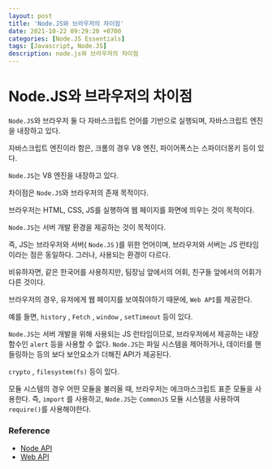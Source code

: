 ```yaml
---
layout: post
title: 'Node.JS와 브라우저의 차이점'
date: 2021-10-22 09:29:20 +0700
categories: [Node.JS Essentials]
tags: [Javascript, Node.JS]
description: node.js와 브라우저의 차이점
---
```


# Node.JS와 브라우저의 차이점

`Node.JS`와 브라우저 둘 다 자바스크립트 언어를 기반으로 실행되며, 자바스크립트 엔진을 내장하고 있다.

자바스크립트 엔진이라 함은, 크롬의 경우 V8 엔진, 파이어폭스는 스파이더몽키 등이 있다.

`Node.JS`는 V8 엔진을 내장하고 있다.

차이점은 `Node.JS`와 브라우저의 존재 목적이다.

브라우저는 HTML, CSS, JS를 실행하여 웹 페이지를 화면에 띄우는 것이 목적이다.

`Node.JS`는 서버 개발 환경을 제공하는 것이 목적이다.

즉, JS는 브라우저와 서버( `Node.JS` )를 위한 언어이며, 브라우저와 서버는 JS 런타임이라는 점은 동일하다. 그러나, 사용되는 환경이 다르다.

비유하자면, 같은 한국어를 사용하지만, 팀장님 앞에서의 어휘, 친구들 앞에서의 어휘가 다른 것이다.

브라우저의 경우, 유저에게 웹 페이지를 보여줘야하기 때문에, `Web API`를 제공한다.

예를 들면, `history` , `Fetch` , `window` , `setTimeout` 등이 있다.

`Node.JS`는 서버 개발을 위해 사용되는 JS 런타임이므로, 브라우저에서 제공하는 내장함수인 `alert` 등을 사용할 수 없다. `Node.JS`는 파일 시스템을 제어하거나, 데이터를 핸들링하는 등의 보다 보안요소가 더해진 API가 제공된다.

`crypto` , `filesystem(fs)` 등이 있다.

모듈 시스템의 경우 어떤 모듈을 불러올 때, 브라우저는 에크마스크립트 표준 모듈을 사용한다. 즉, `import` 를 사용하고, `Node.JS`는 `CommonJS` 모듈 시스템을 사용하여 `require()`를 사용해야한다.

### Reference

- <a href="https://nodejs.org/docs/latest/api/" target="_blank" rel="noopener">Node API</a>
- <a href="https://developer.mozilla.org/ko/docs/Web/API" target="_blank" rel="noopener">Web API</a>
